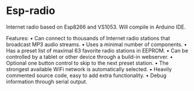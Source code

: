 # Esp-radio
Internet radio based on Esp8266 and VS1053.  Will compile in Arduino IDE.

Features:
•	Can connect to thousands of Internet radio stations that broadcast MP3 audio streams.
•	Uses a minimal number of components.
•	Has a preset list of maximal 63 favorite radio stations in EEPROM.
•	Can be controlled by a tablet or other device through a build-in webserver.
•	Optional one button control to skip to the next preset station.
•	The strongest available WiFi network is automatically selected.
•	Heavily commented source code, easy to add extra functionality.
•	Debug information through serial output.
